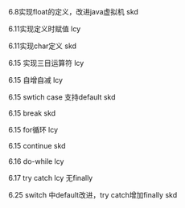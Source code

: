6.8实现float的定义，改进java虚拟机 skd

6.11实现定义时赋值 lcy

6.11实现char定义 skd

6.15 实现三目运算符 lcy

6.15 自增自减 lcy

6.15 swtich case  支持default skd

6.15 break skd

6.15 for循环 lcy

6.15 continue skd 

6.16 do-while lcy

6.17 try catch lcy 无finally

6.25 switch 中default改进，try catch增加finally skd



